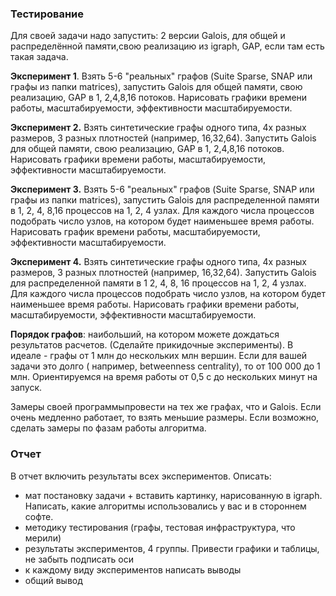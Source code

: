 ### Тестирование

Для своей задачи надо запустить: 2 версии Galois, для общей и распределённой памяти,свою реализацию  из igraph, GAP, если там есть такая задача.  

__Эксперимент 1__. Взять 5-6 "реальных" графов (Suite Sparse, SNAP или графы из папки matrices), запустить Galois для общей памяти, свою реализацию, GAP в 1, 2,4,8,16 потоков. Нарисовать графики времени работы, масштабируемости, эффективности масштабируемости.

__Эксперимент 2.__
Взять синтетические графы одного типа, 4х разных размеров,  3 разных плотностей (например, 16,32,64). Запустить Galois для общей памяти, свою реализацию, GAP в 1, 2,4,8,16 потоков. Нарисовать графики времени работы, масштабируемости, эффективности масштабируемости.

__Эксперимент 3.__ Взять 5-6 "реальных" графов (Suite Sparse, SNAP или графы из папки matrices), запустить Galois для распределенной памяти в 1, 2, 4, 8,16 процессов на 1, 2, 4 узлах. Для каждого числа процессов подобрать число узлов, на котором будет наименьшее время работы. Нарисовать график времени работы, масштабируемости, эффективности масштабируемости. 

__Эксперимент 4.__ Взять синтетические графы одного типа, 4х разных размеров,  3 разных плотностей (например, 16,32,64). Запустить Galois для распределенной памяти в 1 2, 4, 8, 16 процессов на 1, 2, 4 узлах. Для каждого числа процессов подобрать число узлов, на котором будет наименьшее время работы. Нарисовать графики времени работы, масштабируемости, эффективности масштабируемости. 

__Порядок графов__: наибольший, на котором можете дождаться результатов расчетов. (Сделайте прикидочные эксперименты). В идеале - графы от 1 млн до нескольких млн вершин. Если для вашей задачи это долго ( например, betweenness centrality), то от 100 000  до 1 млн. Ориентируемся на время работы от 0,5 с до нескольких минут на запуск. 

Замеры своей программыпровести на тех же графах, что и Galois. Если очень медленно работает, то взять меньшие размеры. Если возможно, сделать замеры по фазам работы алгоритма. 

### Отчет
В отчет включить результаты всех экспериментов. Описать: 
- мат постановку задачи +  вставить картинку, нарисованную в igraph. 
Написать, какие алгоритмы использовались у вас и в стороннем софте. 
- методику тестирования (графы, тестовая инфраструктура, что мерили) 
- результаты экспериментов, 4 группы. Привести графики и таблицы, не забыть подписать оси
- к каждому виду экспериментов написать выводы
- общий вывод